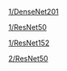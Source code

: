 [1/DenseNet201](https://unir-tfm-cec.s3.us-east-2.amazonaws.com/models/1/DenseNet201.tar.gz)

[1/ResNet50](https://unir-tfm-cec.s3.us-east-2.amazonaws.com/models/1/ResNet50.tar.gz)

[1/ResNet152](https://unir-tfm-cec.s3.us-east-2.amazonaws.com/models/1/ResNet152.tar.gz)

[2/ResNet50](https://unir-tfm-cec.s3.us-east-2.amazonaws.com/models/2/ResNet50.tar.gz)